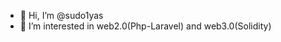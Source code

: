 - 👋 Hi, I’m @sudo1yas
- 👀 I’m interested in web2.0(Php-Laravel) and web3.0(Solidity)


<!---
sudo1yas/sudo1yas is a ✨ special ✨ repository because its `README.md` (this file) appears on your GitHub profile.
You can click the Preview link to take a look at your changes.
--->
